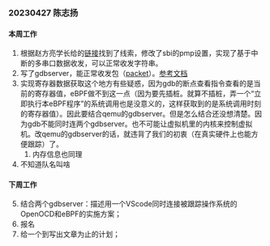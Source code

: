 ### 20230427 陈志扬

#### 本周工作

1. 根据赵方亮学长给的[链接](https://gallium70.github.io/rv-n-ext-impl/ch3_2_bootloader.html)找到了线索，修改了sbi的pmp设置，实现了基于中断的多串口数据收发，可以正常收发字符串。
2. 写了gdbserver，能正常收发包（[packet](https://sourceware.org/gdb/current/onlinedocs/gdb.html/Overview.html#Overview)）。[参考文档](https://medium.com/@tatsuo.nomura/implement-gdb-remote-debug-protocol-stub-from-scratch-2-5e3025f0e987)
3. 实现寄存器数据获取这个地方有些疑惑，因为gdb的断点查看指令查看的是当前的寄存器值，eBPF做不到这一点（因为要先插桩。就算不插桩，弄一个“立即执行本eBPF程序”的系统调用也是没意义的，这样获取到的是系统调用时刻的寄存器值）。因此要结合qemu的gdbserver。但是怎么结合还没想清楚。因为gdb不能同时连两个gdbserver。也不可能让虚拟机里的内核来控制虚拟机。改qemu的gdbserver的话，就违背了我们的初衷（在真实硬件上也能方便跟踪）了。
   1. 内存信息也同理
4. 不知道队名叫啥

#### 下周工作

5. 结合两个gdbserver：描述用一个VScode同时连接被跟踪操作系统的OpenOCD和eBPF的实施方案；
6. 报名
7. 给一个到写出文章为止的计划；